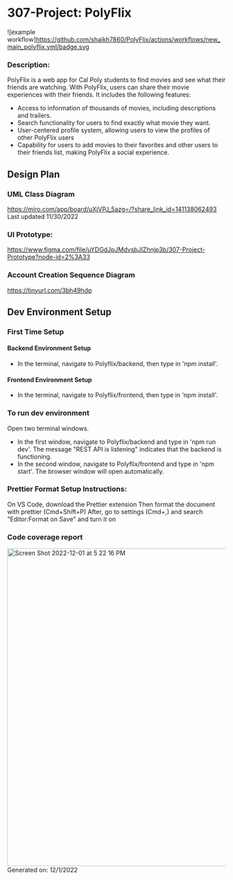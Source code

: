 # 307-Project: PolyFlix

![example workflow]https://github.com/shaikh7860/PolyFlix/actions/workflows/new_main_polyflix.yml/badge.svg

### Description:
PolyFlix is a web app for Cal Poly students to find movies and see what their friends are watching. With PolyFlix, users can share their movie experiences with their friends. It includes the following features:
- Access to information of thousands of movies, including descriptions and trailers.
- Search functionality for users to find exactly what movie they want.
- User-centered profile system, allowing users to view the profiles of other PolyFlix users
- Capability for users to add movies to their favorites and other users to their friends list, making PolyFlix a social experience.

## Design Plan

### UML Class Diagram
https://miro.com/app/board/uXjVPJ_5azg=/?share_link_id=141138062493
Last updated 11/30/2022

### UI Prototype:
https://www.figma.com/file/uYDGdJpJMdvsbJIZhnjp3b/307-Project-Prototype?node-id=2%3A33

### Account Creation Sequence Diagram
https://tinyurl.com/3bh49hdp


## Dev Environment Setup
### First Time Setup
#### Backend Environment Setup
- In the terminal, navigate to Polyflix/backend, then type in 'npm install'.
#### Frontend Environment Setup
- In the terminal, navigate to Polyflix/frontend, then type in 'npm install'.
### To run dev environment
Open two terminal windows. 
- In the first window, navigate to Polyflix/backend and type in 'npm run dev'. The message "REST API is listening" indicates that the backend is functioning.
- In the second window, navigate to Polyflix/frontend and type in 'npm start'. The browser window will open automatically.

### Prettier Format Setup Instructions:
On VS Code, download the Prettier extension
Then format the document with prettier (Cmd+Shift+P)
After, go to settings (Cmd+,) and search "Editor:Format on Save" and turn it on

### Code  coverage report
<img width="732" alt="Screen Shot 2022-12-01 at 5 22 16 PM" src="https://user-images.githubusercontent.com/15881669/205193413-45941f2a-c29a-4bdb-9374-0d047680e856.png">
Generated on: 12/1/2022
